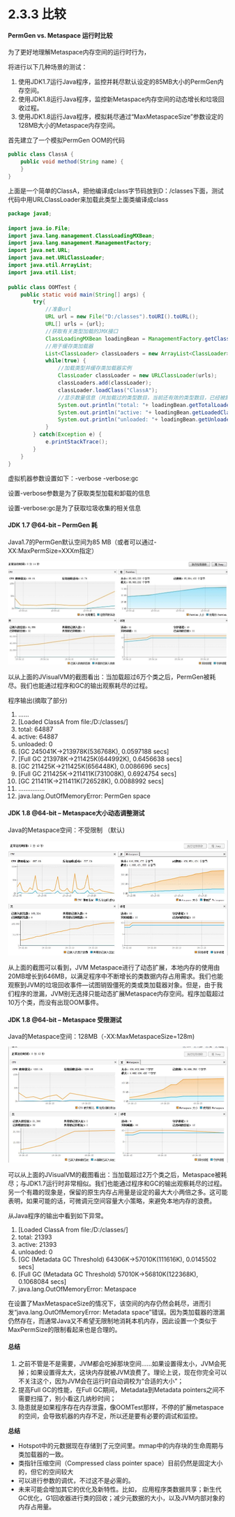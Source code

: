 # 2.3.3 比较

#### PermGen vs. Metaspace 运行时比较

  为了更好地理解Metaspace内存空间的运行时行为，

  将进行以下几种场景的测试：

1. 使用JDK1.7运行Java程序，监控并耗尽默认设定的85MB大小的PermGen内存空间。
2. 使用JDK1.8运行Java程序，监控新Metaspace内存空间的动态增长和垃圾回收过程。
3. 使用JDK1.8运行Java程序，模拟耗尽通过“MaxMetaspaceSize”参数设定的128MB大小的Metaspace内存空间。

首先建立了一个模拟PermGen OOM的代码

```java
public class ClassA {
    public void method(String name) {
    }
}
```

上面是一个简单的ClassA，把他编译成class字节码放到D：/classes下面，测试代码中用URLClassLoader来加载此类型上面类编译成class

```java
package java8;

import java.io.File;
import java.lang.management.ClassLoadingMXBean;
import java.lang.management.ManagementFactory;
import java.net.URL;
import java.net.URLClassLoader;
import java.util.ArrayList;
import java.util.List;

public class OOMTest {
    public static void main(String[] args) {  
        try{  
            //准备url  
            URL url = new File("D:/classes").toURI().toURL();  
            URL[] urls = {url};  
            //获取有关类型加载的JMX接口  
            ClassLoadingMXBean loadingBean = ManagementFactory.getClassLoadingMXBean();  
            //用于缓存类加载器  
            List<ClassLoader> classLoaders = new ArrayList<ClassLoader>();  
            while(true) {  
                //加载类型并缓存类加载器实例  
                ClassLoader classLoader = new URLClassLoader(urls);  
                classLoaders.add(classLoader);  
                classLoader.loadClass("ClassA");  
                //显示数量信息（共加载过的类型数目，当前还有效的类型数目，已经被卸载的类型数目）  
                System.out.println("total: "+ loadingBean.getTotalLoadedClassCount());  
                System.out.println("active: "+ loadingBean.getLoadedClassCount());  
                System.out.println("unloaded: "+ loadingBean.getUnloadedClassCount());  
            }  
        } catch(Exception e) {  
            e.printStackTrace();  
        }  
    }
}
```

虚拟机器参数设置如下：-verbose -verbose:gc

设置-verbose参数是为了获取类型加载和卸载的信息

设置-verbose:gc是为了获取垃圾收集的相关信息

#### JDK 1.7 @64-bit – PermGen 耗

Java1.7的PermGen默认空间为85 MB（或者可以通过-XX:MaxPermSize=XXXm指定）

![](../../../.gitbook/assets/image%20%2895%29.png)

以从上面的JVisualVM的截图看出：当加载超过6万个类之后，PermGen被耗尽。我们也能通过程序和GC的输出观察耗尽的过程。

程序输出\(摘取了部分\)

1. ......  
2. \[Loaded ClassA from file:/D:/classes/\]  
3. total: 64887 
4. active: 64887 
5. unloaded: 0 
6. \[GC 245041K-&gt;213978K\(536768K\), 0.0597188 secs\]  
7. \[Full GC 213978K-&gt;211425K\(644992K\), 0.6456638 secs\]  
8. \[GC 211425K-&gt;211425K\(656448K\), 0.0086696 secs\]  
9. \[Full GC 211425K-&gt;211411K\(731008K\), 0.6924754 secs\]  
10. \[GC 211411K-&gt;211411K\(726528K\), 0.0088992 secs\]  
11. ...............  
12. java.lang.OutOfMemoryError: PermGen space 

#### JDK 1.8 @64-bit – Metaspace大小动态调整测试

Java的Metaspace空间：不受限制 （默认\)

![](../../../.gitbook/assets/image%20%28358%29.png)

从上面的截图可以看到，JVM Metaspace进行了动态扩展，本地内存的使用由20MB增长到646MB，以满足程序中不断增长的类数据内存占用需求。我们也能观察到JVM的垃圾回收事件—试图销毁僵死的类或类加载器对象。但是，由于我们程序的泄漏，JVM别无选择只能动态扩展Metaspace内存空间。程序加载超过10万个类，而没有出现OOM事件。

#### JDK 1.8 @64-bit – Metaspace 受限测试

Java的Metaspace空间：128MB（-XX:MaxMetaspaceSize=128m\)

![](../../../.gitbook/assets/image%20%28290%29.png)

可以从上面的JVisualVM的截图看出：当加载超过2万个类之后，Metaspace被耗尽；与JDK1.7运行时非常相似。我们也能通过程序和GC的输出观察耗尽的过程。另一个有趣的现象是，保留的原生内存占用量是设定的最大大小两倍之多。这可能表明，如果可能的话，可微调元空间容量大小策略，来避免本地内存的浪费。

从Java程序的输出中看到如下异常。

1. \[Loaded ClassA from file:/D:/classes/\]  
2. total: 21393 
3. active: 21393 
4. unloaded: 0 
5. \[GC \(Metadata GC Threshold\) 64306K-&gt;57010K\(111616K\), 0.0145502 secs\]  
6. \[Full GC \(Metadata GC Threshold\) 57010K-&gt;56810K\(122368K\), 0.1068084 secs\]  
7. java.lang.OutOfMemoryError: Metaspace 

在设置了MaxMetaspaceSize的情况下，该空间的内存仍然会耗尽，进而引发“java.lang.OutOfMemoryError: Metadata space”错误。因为类加载器的泄漏仍然存在，而通常Java又不希望无限制地消耗本机内存，因此设置一个类似于MaxPermSize的限制看起来也是合理的。

#### 总结

1. 之前不管是不是需要，JVM都会吃掉那块空间……如果设置得太小，JVM会死掉；如果设置得太大，这块内存就被JVM浪费了。理论上说，现在你完全可以不关注这个，因为JVM会在运行时自动调校为“合适的大小”；
2. 提高Full GC的性能，在Full GC期间，Metadata到Metadata pointers之间不需要扫描了，别小看这几纳秒时间；
3. 隐患就是如果程序存在内存泄露，像OOMTest那样，不停的扩展metaspace的空间，会导致机器的内存不足，所以还是要有必要的调试和监控。

**总结**

* Hotspot中的元数据现在存储到了元空间里。mmap中的内存块的生命周期与类加载器的一致。
* 类指针压缩空间（Compressed class pointer space）目前仍然是固定大小的，但它的空间较大
* 可以进行参数的调优，不过这不是必需的。
* 未来可能会增加其它的优化及新特性。比如， 应用程序类数据共享；新生代GC优化，G1回收器进行类的回收；减少元数据的大小，以及JVM内部对象的内存占用量。

